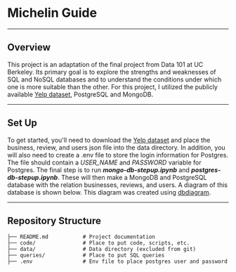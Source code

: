 # Michelin Guide

---

## Overview

This project is an adaptation of the final project from Data 101 at UC Berkeley. Its primary goal is to explore the strengths and weaknesses of SQL and NoSQL databases and to understand the conditions under which one is more suitable than the other. For this project, I utilized the publicly available [Yelp dataset](https://business.yelp.com/data/resources/open-dataset/), PostgreSQL and MongoDB.

---

## Set Up

To get started, you'll need to download the [Yelp dataset](https://business.yelp.com/data/resources/open-dataset/) and place the business, review, and users json file into the data directory. In addition, you will also need to create a .env file to store the login information for Postgres. The file should contain a *USER_NAME* and *PASSWORD* variable for Postgres. The final step is to run ***mongo-db-stepup.ipynb*** and ***postgres-db-stepup.ipynb***. These will then make a MongoDB and PostgreSQL database with the relation businesses, reviews, and users. A diagram of this database is shown below. This diagram was created using [dbdiagram](https://dbdiagram.io/home).

---

## Repository Structure

```
├── README.md           # Project documentation
├── code/               # Place to put code, scripts, etc.
├── data/               # Data directory (excluded from git)
├── queries/            # Place to put SQL queries
├── .env                # Env file to place postgres user and password
```
